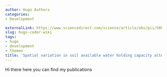 ```yaml
---
author: Hugo Authors
categories:
- Development

externalLink: https://www.sciencedirect.com/science/article/abs/pii/S0098847219308846
slug: hugo-coder-wiki
tags:
- hugo
- development
- themes
title: 'Spatial variation in soil available water holding capacity alters carbon mobilization and allocation to chemical defenses along jack pine stems'
---
```


Hi there here you can find my publications

